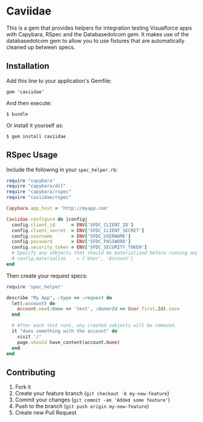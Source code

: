# Caviidae

This is a gem that provides helpers for integration testing Visualforce apps
with Capybara, RSpec and the Databasedotcom gem. It makes use of the databasedotcom gem to allow you to use
fixtures that are automatically cleaned up between specs.

## Installation

Add this line to your application's Gemfile:

    gem 'caviidae'

And then execute:

    $ bundle

Or install it yourself as:

    $ gem install caviidae

## RSpec Usage

Include the following in your `spec_helper.rb`:

```ruby
require "capybara"
require "capybara/dsl"
require "capybara/rspec"
require "caviidae/rspec"

Capybara.app_host = 'http://myapp.com'

Caviidae.configure do |config|
  config.client_id      = ENV['SFDC_CLIENT_ID']
  config.client_secret  = ENV['SFDC_CLIENT_SECRET']
  config.username       = ENV['SFDC_USERNAME']
  config.password       = ENV['SFDC_PASSWORD']
  config.security_token = ENV['SFDC_SECURITY_TOKEN']
  # Specify any sObjects that should be materialized before running any tests.
  # config.materialize    = ['User', 'Account']
end
```

Then create your request specs:

```ruby
require 'spec_helper'

describe "My App", :type => :request do
  let(:account) do
    Account.new(:Name => 'test', :OwnerId => User.first.Id).save
  end

  # After each test runs, any created sobjects will be removed.
  it "does something with the account" do
    visit '/'
    page.should have_content(account.Name)
  end
end
```


## Contributing

1. Fork it
2. Create your feature branch (`git checkout -b my-new-feature`)
3. Commit your changes (`git commit -am 'Added some feature'`)
4. Push to the branch (`git push origin my-new-feature`)
5. Create new Pull Request
